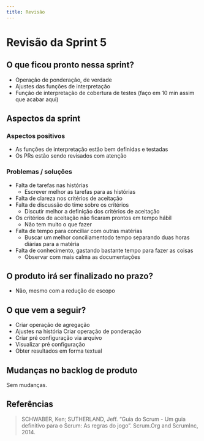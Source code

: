 ```yaml
---
title: Revisão
---
```


# Revisão da Sprint 5

## O que ficou pronto nessa sprint?

- Operação de ponderação, de verdade
- Ajustes das funções de interpretação
- Função de interpretação de cobertura de testes (faço em 10 min assim que acabar aqui)

## Aspectos da sprint

### Aspectos positivos

- As funções de interpretação estão bem definidas e testadas
- Os PRs estão sendo revisados com atenção

### Problemas / soluções

<!-- Isso é um problema mesmo? As unicas USs que não tem tarefas nem foram tocadas -->
- Falta de tarefas nas histórias
  - Escrever melhor as tarefas para as histórias
- Falta de clareza nos critérios de aceitação
- Falta de discussão do time sobre os critérios
  - Discutir melhor a definição dos critérios de aceitação
- Os critérios de aceitação não ficaram prontos em tempo hábil
  - Não tem muito o que fazer
- Falta de tempo para conciliar com outras matérias
  - Buscar um melhor conciliamentodo tempo separando duas horas diárias para a matéria
- Falta de conhecimento, gastando bastante tempo para fazer as coisas
  - Observar com mais calma as documentações

## O produto irá ser finalizado no prazo?

- Não, mesmo com a redução de escopo

## O que vem a seguir?

- Criar operação de agregação
- Ajustes na história Criar operação de ponderação
- Criar pré configuração via arquivo
- Visualizar pré configuração
- Obter resultados em forma textual

## Mudanças no backlog de produto

Sem mudanças.

## Referências

> SCHWABER, Ken; SUTHERLAND, Jeff. “Guia do Scrum - Um guia definitivo para o Scrum: As regras do jogo”. Scrum.Org and ScrumInc, 2014.
